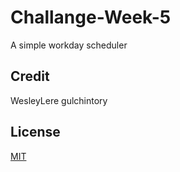 # Challange-Week-5
A simple workday scheduler
## Credit
WesleyLere
gulchintory
## License
[MIT](https://choosealicense.com/licenses/mit/)
